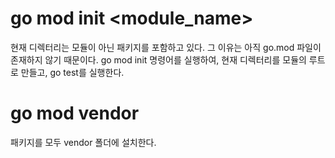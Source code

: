# go mod init <module_name>
현재 디렉터리는 모듈이 아닌 패키지를 포함하고 있다. 그 이유는 아직 go.mod 파일이 존재하지 않기 때문이다.
go mod init 명령어를 실행하여, 현재 디렉터리를 모듈의 루트로 만들고, go test를 실행한다.
# go mod vendor 
패키지를 모두 vendor 폴더에 설치한다.